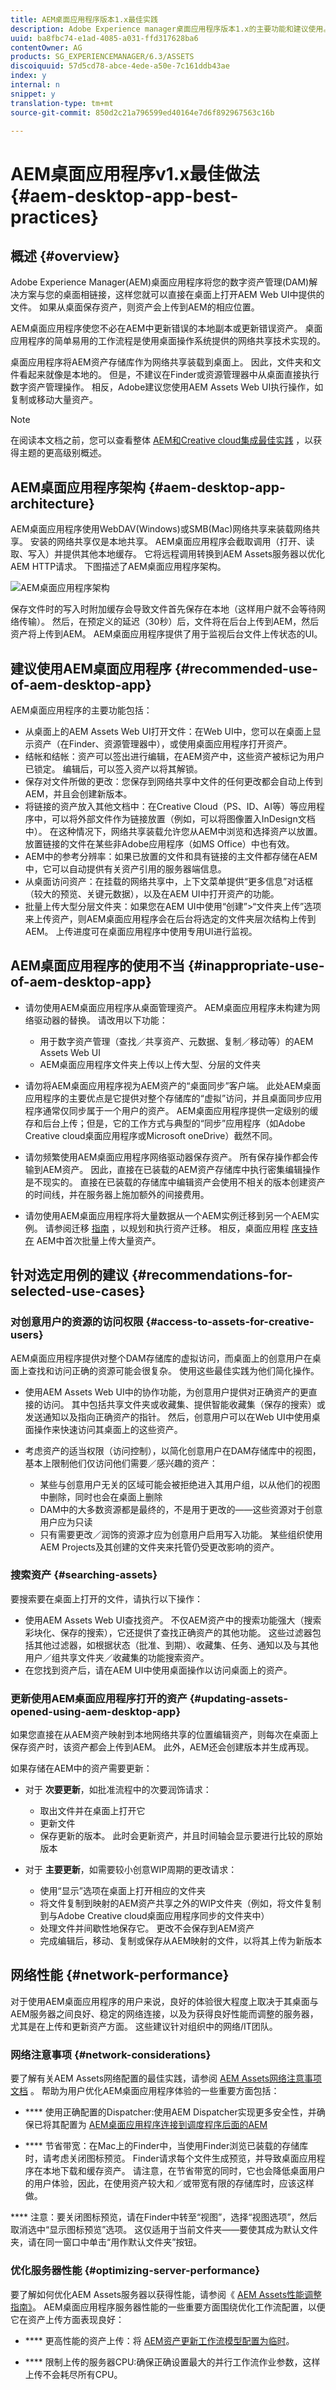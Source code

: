 ```yaml
---
title: AEM桌面应用程序版本1.x最佳实践
description: Adobe Experience manager桌面应用程序版本1.x的主要功能和建议使用。
uuid: ba8fbc74-e1ad-4085-a031-ffd317628ba6
contentOwner: AG
products: SG_EXPERIENCEMANAGER/6.3/ASSETS
discoiquuid: 57d5cd78-abce-4ede-a50e-7c161ddb43ae
index: y
internal: n
snippet: y
translation-type: tm+mt
source-git-commit: 850d2c21a796599ed40164e7d6f892967563c16b

---
```



# AEM桌面应用程序v1.x最佳做法 {#aem-desktop-app-best-practices}

## 概述 {#overview}

Adobe Experience Manager(AEM)桌面应用程序将您的数字资产管理(DAM)解决方案与您的桌面相链接，这样您就可以直接在桌面上打开AEM Web UI中提供的文件。 如果从桌面保存资产，则资产会上传到AEM的相应位置。

AEM桌面应用程序使您不必在AEM中更新错误的本地副本或更新错误资产。 桌面应用程序的简单易用的工作流程是使用桌面操作系统提供的网络共享技术实现的。

桌面应用程序将AEM资产存储库作为网络共享装载到桌面上。 因此，文件夹和文件看起来就像是本地的。 但是，不建议在Finder或资源管理器中从桌面直接执行数字资产管理操作。 相反，Adobe建议您使用AEM Assets Web UI执行操作，如复制或移动大量资产。

>[!NOTE]
>
>在阅读本文档之前，您可以查看整体 [AEM和Creative cloud集成最佳实践](https://docs.adobe.com/content/help/en/experience-manager-64/assets/administer/aem-cc-integration-best-practices.html) ，以获得主题的更高级别概述。

## AEM桌面应用程序架构 {#aem-desktop-app-architecture}

AEM桌面应用程序使用WebDAV(Windows)或SMB(Mac)网络共享来装载网络共享。 安装的网络共享仅是本地共享。 AEM桌面应用程序会截取调用（打开、读取、写入）并提供其他本地缓存。 它将远程调用转换到AEM Assets服务器以优化AEM HTTP请求。 下图描述了AEM桌面应用程序架构。

![AEM桌面应用程序架构](assets/chlimage_1.png)

保存文件时的写入时附加缓存会导致文件首先保存在本地（这样用户就不会等待网络传输）。 然后，在预定义的延迟（30秒）后，文件将在后台上传到AEM，然后资产将上传到AEM。 AEM桌面应用程序提供了用于监视后台文件上传状态的UI。

## 建议使用AEM桌面应用程序 {#recommended-use-of-aem-desktop-app}

AEM桌面应用程序的主要功能包括：

* 从桌面上的AEM Assets Web UI打开文件：在Web UI中，您可以在桌面上显示资产（在Finder、资源管理器中），或使用桌面应用程序打开资产。
* 结帐和结帐：资产可以签出进行编辑，在AEM资产中，这些资产被标记为用户已锁定。 编辑后，可以签入资产以将其解锁。
* 保存对文件所做的更改：您保存到网络共享中文件的任何更改都会自动上传到AEM，并且会创建新版本。
* 将链接的资产放入其他文档中：在Creative Cloud（PS、ID、AI等）等应用程序中，可以将外部文件作为链接放置（例如，可以将图像置入InDesign文档中）。 在这种情况下，网络共享装载允许您从AEM中浏览和选择资产以放置。 放置链接的文件在某些非Adobe应用程序（如MS Office）中也有效。
* AEM中的参考分辨率：如果已放置的文件和具有链接的主文件都存储在AEM中，它可以自动提供有关资产引用的服务器端信息。
* 从桌面访问资产：在挂载的网络共享中，上下文菜单提供“更多信息”对话框（较大的预览、关键元数据），以及在AEM UI中打开资产的功能。
* 批量上传大型分层文件夹：如果您在AEM UI中使用“创建”&gt;“文件夹上传”选项来上传资产，则AEM桌面应用程序会在后台将选定的文件夹层次结构上传到AEM。 上传进度可在桌面应用程序中使用专用UI进行监视。

## AEM桌面应用程序的使用不当 {#inappropriate-use-of-aem-desktop-app}

* 请勿使用AEM桌面应用程序从桌面管理资产。 AEM桌面应用程序未构建为网络驱动器的替换。 请改用以下功能：
   * 用于数字资产管理（查找／共享资产、元数据、复制／移动等）的AEM Assets Web UI
   * AEM桌面应用程序文件夹上传以上传大型、分层的文件夹

* 请勿将AEM桌面应用程序视为AEM资产的“桌面同步”客户端。 此处AEM桌面应用程序的主要优点是它提供对整个存储库的“虚拟”访问，并且桌面同步应用程序通常仅同步属于一个用户的资产。 AEM桌面应用程序提供一定级别的缓存和后台上传；但是，它的工作方式与典型的“同步”应用程序（如Adobe Creative cloud桌面应用程序或Microsoft oneDrive）截然不同。
* 请勿频繁使用AEM桌面应用程序网络驱动器保存资产。 所有保存操作都会传输到AEM资产。 因此，直接在已装载的AEM资产存储库中执行密集编辑操作是不现实的。 直接在已装载的存储库中编辑资产会使用不相关的版本创建资产的时间线，并在服务器上施加额外的间接费用。
* 请勿使用AEM桌面应用程序将大量数据从一个AEM实例迁移到另一个AEM实例。 请参阅迁移 [指南](https://helpx.adobe.com/experience-manager/6-4/assets/using/assets-migration-guide.html) ，以规划和执行资产迁移。 相反，桌面应用程 [序支持在](use-app-v1.md#bulkupload) AEM中首次批量上传大量资产。

## 针对选定用例的建议 {#recommendations-for-selected-use-cases}

### 对创意用户的资源的访问权限 {#access-to-assets-for-creative-users}

AEM桌面应用程序提供对整个DAM存储库的虚拟访问，而桌面上的创意用户在桌面上查找和访问正确的资源可能会很复杂。 使用这些最佳实践为他们简化操作。

* 使用AEM Assets Web UI中的协作功能，为创意用户提供对正确资产的更直接的访问。 其中包括共享文件夹或收藏集、提供智能收藏集（保存的搜索）或发送通知以及指向正确资产的指针。 然后，创意用户可以在Web UI中使用桌面操作来快速访问其桌面上的这些资产。
* 考虑资产的适当权限（访问控制），以简化创意用户在DAM存储库中的视图，基本上限制他们仅访问他们需要／感兴趣的资产：

   * 某些与创意用户无关的区域可能会被拒绝进入其用户组，以从他们的视图中删除，同时也会在桌面上删除
   * DAM中的大多数资源都是最终的，不是用于更改的——这些资源对于创意用户应为只读
   * 只有需要更改／润饰的资源才应为创意用户启用写入功能。 某些组织使用AEM Projects及其创建的文件夹来托管仍受更改影响的资产。

### 搜索资产 {#searching-assets}

要搜索要在桌面上打开的文件，请执行以下操作：

* 使用AEM Assets Web UI查找资产。 不仅AEM资产中的搜索功能强大（搜索彩块化、保存的搜索），它还提供了查找正确资产的其他功能。 这些过滤器包括其他过滤器，如根据状态（批准、到期）、收藏集、任务、通知以及与其他用户／组共享文件夹／收藏集的功能搜索资产。
* 在您找到资产后，请在AEM UI中使用桌面操作以访问桌面上的资产。

### 更新使用AEM桌面应用程序打开的资产 {#updating-assets-opened-using-aem-desktop-app}

如果您直接在从AEM资产映射到本地网络共享的位置编辑资产，则每次在桌面上保存资产时，该资产都会上传到AEM。 此外，AEM还会创建版本并生成再现。

如果存储在AEM中的资产需要更新：

* 对于 **次要更新**，如批准流程中的次要润饰请求：

   * 取出文件并在桌面上打开它
   * 更新文件
   * 保存更新的版本。 此时会更新资产，并且时间轴会显示要进行比较的原始版本

* 对于 **主要更新**，如需要较小创意WIP周期的更改请求：

   * 使用“显示”选项在桌面上打开相应的文件夹
   * 将文件复制到映射的AEM资产共享之外的WIP文件夹（例如，将文件复制到与Adobe Creative cloud桌面应用程序同步的文件夹中）
   * 处理文件并间歇性地保存它。 更改不会保存到AEM资产
   * 完成编辑后，移动、复制或保存从AEM映射的文件，以将其上传为新版本

## 网络性能 {#network-performance}

对于使用AEM桌面应用程序的用户来说，良好的体验很大程度上取决于其桌面与AEM服务器之间良好、稳定的网络连接，以及为获得良好性能而调整的服务器，尤其是在上传和更新资产方面。 这些建议针对组织中的网络/IT团队。

### 网络注意事项 {#network-considerations}

要了解有关AEM Assets网络配置的最佳实践，请参阅 [AEM Assets网络注意事项文档](https://helpx.adobe.com/experience-manager/6-4/assets/using/assets-network-considerations.html) 。 帮助为用户优化AEM桌面应用程序体验的一些重要方面包括：

* **** 使用正确配置的Dispatcher:使用AEM Dispatcher实现更多安全性，并确保已将其配置为 [AEM桌面应用程序连接到调度程序后面的AEM](https://helpx.adobe.com/experience-manager/desktop-app/aem-desktop-app.html#ConnectingtoAEMBehindaDispatcher)

* **** 节省带宽：在Mac上的Finder中，当使用Finder浏览已装载的存储库时，请考虑关闭图标预览。 Finder请求每个文件生成预览，并导致桌面应用程序在本地下载和缓存资产。 请注意，在节省带宽的同时，它也会降低桌面用户的用户体验，因此，在使用资产较大和／或带宽有限的存储库时，应该这样做。

**** 注意：要关闭图标预览，请在Finder中转至“视图”，选择“视图选项”，然后取消选中“显示图标预览”选项。 这仅适用于当前文件夹——要使其成为默认文件夹，请在同一窗口中单击“用作默认文件夹”按钮。

### 优化服务器性能 {#optimizing-server-performance}

要了解如何优化AEM Assets服务器以获得性能，请参阅《 [AEM Assets性能调整指南》](https://helpx.adobe.com/in/experience-manager/6-4/assets/using/performance-tuning-guidelines.html)。 AEM桌面应用程序服务器性能的一些重要方面围绕优化工作流配置，以便它在资产上传方面表现良好：

* **** 更高性能的资产上传：将 [AEM资产更新工作流模型配置为临时](https://helpx.adobe.com/experience-manager/6-4/assets/using/performance-tuning-guidelines.html#Workflows)。

* **** 限制上传的服务器CPU:确保正确设置最大的并行工作流作业参数，这样上传不会耗尽所有CPU。